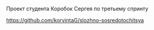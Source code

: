 Проект студента Коробок Сергея по третьему спринту

https://github.com/korvintaG/slozhno-sosredotochitsya
